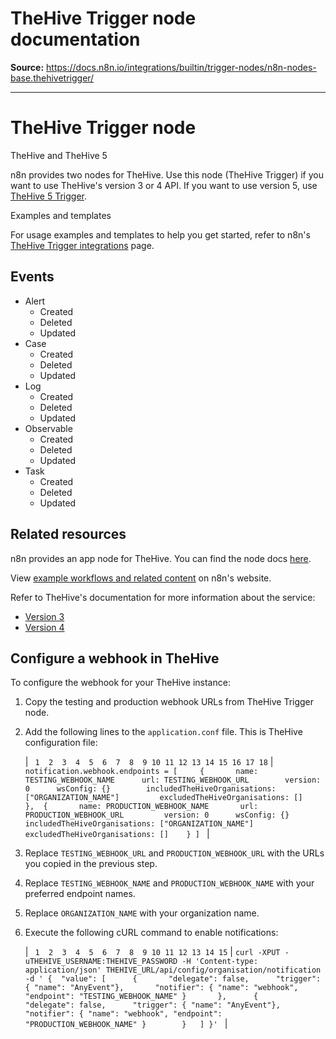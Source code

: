 # TheHive Trigger node documentation

**Source:** https://docs.n8n.io/integrations/builtin/trigger-nodes/n8n-nodes-base.thehivetrigger/

---

# TheHive Trigger node

TheHive and TheHive 5

n8n provides two nodes for TheHive. Use this node (TheHive Trigger) if you want to use TheHive's version 3 or 4 API. If you want to use version 5, use [TheHive 5 Trigger](../n8n-nodes-base.thehive5trigger/).

Examples and templates

For usage examples and templates to help you get started, refer to n8n's [TheHive Trigger integrations](https://n8n.io/integrations/thehive-trigger/) page.

## Events

- Alert
  - Created
  - Deleted
  - Updated
- Case
  - Created
  - Deleted
  - Updated
- Log
  - Created
  - Deleted
  - Updated
- Observable
  - Created
  - Deleted
  - Updated
- Task
  - Created
  - Deleted
  - Updated

## Related resources

n8n provides an app node for TheHive. You can find the node docs [here](../../app-nodes/n8n-nodes-base.thehive/).

View [example workflows and related content](https://n8n.io/integrations/thehive-trigger/) on n8n's website.

Refer to TheHive's documentation for more information about the service:

- [Version 3](https://docs.thehive-project.org/thehive/legacy/thehive3/api/)
- [Version 4](https://docs.thehive-project.org/cortex/api/api-guide/)

## Configure a webhook in TheHive

To configure the webhook for your TheHive instance:

1. Copy the testing and production webhook URLs from TheHive Trigger node.
2. Add the following lines to the `application.conf` file. This is TheHive configuration file:

   | ```  1  2  3  4  5  6  7  8  9 10 11 12 13 14 15 16 17 18 ``` | ``` notification.webhook.endpoints = [ 	{ 		name: TESTING_WEBHOOK_NAME 		url: TESTING_WEBHOOK_URL 		version: 0 		wsConfig: {} 		includedTheHiveOrganisations: ["ORGANIZATION_NAME"] 		excludedTheHiveOrganisations: [] 	}, 	{ 		name: PRODUCTION_WEBHOOK_NAME 		url: PRODUCTION_WEBHOOK_URL 		version: 0 		wsConfig: {} 		includedTheHiveOrganisations: ["ORGANIZATION_NAME"] 		excludedTheHiveOrganisations: [] 	} ]  ``` |
3. Replace `TESTING_WEBHOOK_URL` and `PRODUCTION_WEBHOOK_URL` with the URLs you copied in the previous step.
4. Replace `TESTING_WEBHOOK_NAME` and `PRODUCTION_WEBHOOK_NAME` with your preferred endpoint names.
5. Replace `ORGANIZATION_NAME` with your organization name.
6. Execute the following cURL command to enable notifications:

   | ```  1  2  3  4  5  6  7  8  9 10 11 12 13 14 15 ``` | ``` curl -XPUT -uTHEHIVE_USERNAME:THEHIVE_PASSWORD -H 'Content-type: application/json' THEHIVE_URL/api/config/organisation/notification -d ' { 	"value": [ 		{ 		"delegate": false, 		"trigger": { "name": "AnyEvent"}, 		"notifier": { "name": "webhook", "endpoint": "TESTING_WEBHOOK_NAME" } 		}, 		{ 		"delegate": false, 		"trigger": { "name": "AnyEvent"}, 		"notifier": { "name": "webhook", "endpoint": "PRODUCTION_WEBHOOK_NAME" } 		} 	] }'  ``` |

